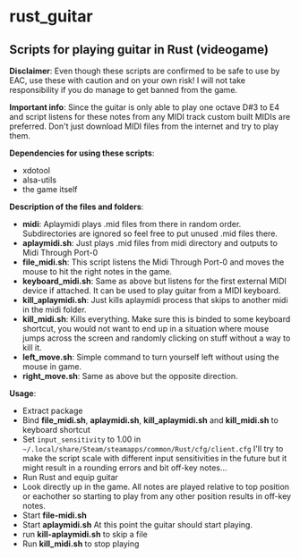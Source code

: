 # rust_guitar
## Scripts for playing guitar in Rust (videogame)

**Disclaimer**: Even though these scripts are confirmed to be safe to use by EAC, use these with caution and on your own risk! I will not take responsibility if you do manage to get banned from the game.

**Important info**: Since the guitar is only able to play one octave D#3 to E4 and script listens for these notes from any MIDI track custom built MIDIs are preferred. Don't just download MIDI files from the internet and try to play them.

**Dependencies for using these scripts**:
- xdotool
- alsa-utils
- the game itself

**Description of the files and folders**:
- **midi**: Aplaymidi plays .mid files from there in random order. Subdirectories are ignored so feel free to put unused .mid files there.
- **aplaymidi.sh**: Just plays .mid files from midi directory and outputs to Midi Through Port-0
- **file_midi.sh**: This script listens the Midi Through Port-0 and moves the mouse to hit the right notes in the game.
- **keyboard_midi.sh**: Same as above but listens for the first external MIDI device if attached. It can be used to play guitar from a MIDI keyboard.
- **kill_aplaymidi.sh**: Just kills aplaymidi process that skips to another midi in the midi folder.
- **kill_midi.sh**: Kills everything. Make sure this is binded to some keyboard shortcut, you would not want to end up in a situation where mouse jumps across the screen and randomly clicking on stuff without a way to kill it.
- **left_move.sh**: Simple command to turn yourself left without using the mouse in game.
- **right_move.sh**: Same as above but the opposite direction.

**Usage**:
- Extract package
- Bind **file_midi.sh**, **aplaymidi.sh**, **kill_aplaymidi.sh** and **kill_midi.sh** to keyboard shortcut
- Set `input_sensitivity` to 1.00 in `~/.local/share/Steam/steamapps/common/Rust/cfg/client.cfg` I'll try to make the script scale with different input sensitivities in the future but it might result in a rounding errors and bit off-key notes...
- Run Rust and equip guitar
- Look directly up in the game. All notes are played relative to top position or eachother so starting to play from any other position results in off-key notes.
- Start **file-midi.sh**
- Start **aplaymidi.sh** At this point the guitar should start playing.
 - run **kill-aplaymidi.sh** to skip a file
- Run **kill_midi.sh** to stop playing

